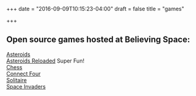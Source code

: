 +++
date = "2016-09-09T10:15:23-04:00"
draft = false
title = "games"

+++

## Open source games hosted at Believing Space:

[Asteroids](//asteroids.believing.space)<br>
[Asteroids Reloaded](//xenodochial-fermat-f27459.netlify.com) Super Fun!<br>
[Chess](//chess.believing.space)<br>
[Connect Four](//connect4.believing.space)<br>
[Solitaire](//solitaire.believing.space)<br>
[Space Invaders](//invaders.believing.space)<br>
 



